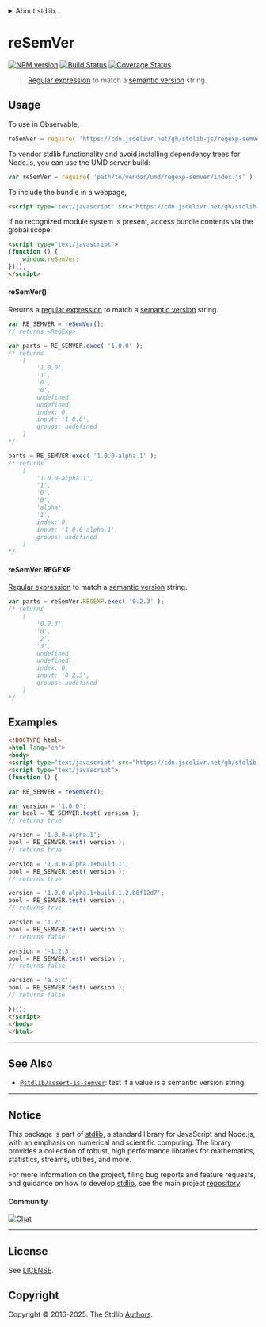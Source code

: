 <!--

@license Apache-2.0

Copyright (c) 2022 The Stdlib Authors.

Licensed under the Apache License, Version 2.0 (the "License");
you may not use this file except in compliance with the License.
You may obtain a copy of the License at

   http://www.apache.org/licenses/LICENSE-2.0

Unless required by applicable law or agreed to in writing, software
distributed under the License is distributed on an "AS IS" BASIS,
WITHOUT WARRANTIES OR CONDITIONS OF ANY KIND, either express or implied.
See the License for the specific language governing permissions and
limitations under the License.

-->


<details>
  <summary>
    About stdlib...
  </summary>
  <p>We believe in a future in which the web is a preferred environment for numerical computation. To help realize this future, we've built stdlib. stdlib is a standard library, with an emphasis on numerical and scientific computation, written in JavaScript (and C) for execution in browsers and in Node.js.</p>
  <p>The library is fully decomposable, being architected in such a way that you can swap out and mix and match APIs and functionality to cater to your exact preferences and use cases.</p>
  <p>When you use stdlib, you can be absolutely certain that you are using the most thorough, rigorous, well-written, studied, documented, tested, measured, and high-quality code out there.</p>
  <p>To join us in bringing numerical computing to the web, get started by checking us out on <a href="https://github.com/stdlib-js/stdlib">GitHub</a>, and please consider <a href="https://opencollective.com/stdlib">financially supporting stdlib</a>. We greatly appreciate your continued support!</p>
</details>

# reSemVer

[![NPM version][npm-image]][npm-url] [![Build Status][test-image]][test-url] [![Coverage Status][coverage-image]][coverage-url] <!-- [![dependencies][dependencies-image]][dependencies-url] -->

> [Regular expression][mdn-regexp] to match a [semantic version][semantic-version] string.



<section class="usage">

## Usage

To use in Observable,

```javascript
reSemVer = require( 'https://cdn.jsdelivr.net/gh/stdlib-js/regexp-semver@umd/browser.js' )
```

To vendor stdlib functionality and avoid installing dependency trees for Node.js, you can use the UMD server build:

```javascript
var reSemVer = require( 'path/to/vendor/umd/regexp-semver/index.js' )
```

To include the bundle in a webpage,

```html
<script type="text/javascript" src="https://cdn.jsdelivr.net/gh/stdlib-js/regexp-semver@umd/browser.js"></script>
```

If no recognized module system is present, access bundle contents via the global scope:

```html
<script type="text/javascript">
(function () {
    window.reSemVer;
})();
</script>
```

#### reSemVer()

Returns a [regular expression][mdn-regexp] to match a [semantic version][semantic-version] string. 

```javascript
var RE_SEMVER = reSemVer();
// returns <RegExp>

var parts = RE_SEMVER.exec( '1.0.0' );
/* returns
    [
        '1.0.0',
        '1',
        '0',
        '0',
        undefined,
        undefined,
        index: 0,
        input: '1.0.0',
        groups: undefined
    ]
*/

parts = RE_SEMVER.exec( '1.0.0-alpha.1' );
/* returns
    [
        '1.0.0-alpha.1',
        '1',
        '0',
        '0',
        'alpha',
        '1',
        index: 0,
        input: '1.0.0-alpha.1',
        groups: undefined
    ]
*/
```

#### reSemVer.REGEXP

[Regular expression][mdn-regexp] to match a [semantic version][semantic-version] string.

```javascript
var parts = reSemVer.REGEXP.exec( '0.2.3' );
/* returns
    [
        '0.2.3',
        '0',
        '2',
        '3',
        undefined,
        undefined,
        index: 0,
        input: '0.2.3',
        groups: undefined
    ]
*/
```

</section>

<!-- /.usage -->

<section class="examples">

## Examples

<!-- eslint no-undef: "error" -->

```html
<!DOCTYPE html>
<html lang="en">
<body>
<script type="text/javascript" src="https://cdn.jsdelivr.net/gh/stdlib-js/regexp-semver@umd/browser.js"></script>
<script type="text/javascript">
(function () {

var RE_SEMVER = reSemVer();

var version = '1.0.0';
var bool = RE_SEMVER.test( version );
// returns true

version = '1.0.0-alpha.1';
bool = RE_SEMVER.test( version );
// returns true

version = '1.0.0-alpha.1+build.1';
bool = RE_SEMVER.test( version );
// returns true

version = '1.0.0-alpha.1+build.1.2.b8f12d7';
bool = RE_SEMVER.test( version );
// returns true

version = '1.2';
bool = RE_SEMVER.test( version );
// returns false

version = '-1.2.3';
bool = RE_SEMVER.test( version );
// returns false

version = 'a.b.c';
bool = RE_SEMVER.test( version );
// returns false

})();
</script>
</body>
</html>
```

</section>

<!-- /.examples -->

<!-- Section for related `stdlib` packages. Do not manually edit this section, as it is automatically populated. -->

<section class="related">

* * *

## See Also

-   <span class="package-name">[`@stdlib/assert-is-semver`][@stdlib/assert/is-semver]</span><span class="delimiter">: </span><span class="description">test if a value is a semantic version string.</span>

</section>

<!-- /.related -->

<!-- Section for all links. Make sure to keep an empty line after the `section` element and another before the `/section` close. -->


<section class="main-repo" >

* * *

## Notice

This package is part of [stdlib][stdlib], a standard library for JavaScript and Node.js, with an emphasis on numerical and scientific computing. The library provides a collection of robust, high performance libraries for mathematics, statistics, streams, utilities, and more.

For more information on the project, filing bug reports and feature requests, and guidance on how to develop [stdlib][stdlib], see the main project [repository][stdlib].

#### Community

[![Chat][chat-image]][chat-url]

---

## License

See [LICENSE][stdlib-license].


## Copyright

Copyright &copy; 2016-2025. The Stdlib [Authors][stdlib-authors].

</section>

<!-- /.stdlib -->

<!-- Section for all links. Make sure to keep an empty line after the `section` element and another before the `/section` close. -->

<section class="links">

[npm-image]: http://img.shields.io/npm/v/@stdlib/regexp-semver.svg
[npm-url]: https://npmjs.org/package/@stdlib/regexp-semver

[test-image]: https://github.com/stdlib-js/regexp-semver/actions/workflows/test.yml/badge.svg?branch=main
[test-url]: https://github.com/stdlib-js/regexp-semver/actions/workflows/test.yml?query=branch:main

[coverage-image]: https://img.shields.io/codecov/c/github/stdlib-js/regexp-semver/main.svg
[coverage-url]: https://codecov.io/github/stdlib-js/regexp-semver?branch=main

<!--

[dependencies-image]: https://img.shields.io/david/stdlib-js/regexp-semver.svg
[dependencies-url]: https://david-dm.org/stdlib-js/regexp-semver/main

-->

[chat-image]: https://img.shields.io/gitter/room/stdlib-js/stdlib.svg
[chat-url]: https://app.gitter.im/#/room/#stdlib-js_stdlib:gitter.im

[stdlib]: https://github.com/stdlib-js/stdlib

[stdlib-authors]: https://github.com/stdlib-js/stdlib/graphs/contributors

[umd]: https://github.com/umdjs/umd
[es-module]: https://developer.mozilla.org/en-US/docs/Web/JavaScript/Guide/Modules

[deno-url]: https://github.com/stdlib-js/regexp-semver/tree/deno
[deno-readme]: https://github.com/stdlib-js/regexp-semver/blob/deno/README.md
[umd-url]: https://github.com/stdlib-js/regexp-semver/tree/umd
[umd-readme]: https://github.com/stdlib-js/regexp-semver/blob/umd/README.md
[esm-url]: https://github.com/stdlib-js/regexp-semver/tree/esm
[esm-readme]: https://github.com/stdlib-js/regexp-semver/blob/esm/README.md
[branches-url]: https://github.com/stdlib-js/regexp-semver/blob/main/branches.md

[stdlib-license]: https://raw.githubusercontent.com/stdlib-js/regexp-semver/main/LICENSE

[mdn-regexp]: https://developer.mozilla.org/en-US/docs/Web/JavaScript/Guide/Regular_Expressions

[semantic-version]: https://semver.org/

<!-- <related-links> -->

[@stdlib/assert/is-semver]: https://github.com/stdlib-js/assert-is-semver/tree/umd

<!-- </related-links> -->

</section>

<!-- /.links -->
